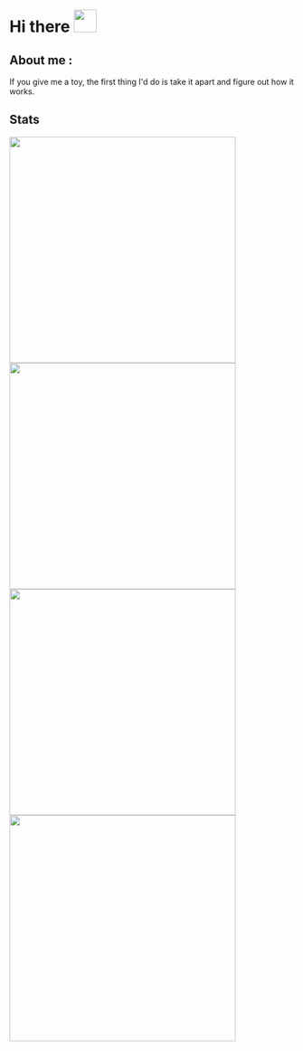 # Hi there <img style="height:40px; width:auto;" src="https://em-content.zobj.net/source/microsoft-teams/400/waving-hand_1f44b.png">

<!--
**0x-br0k3n/0x-br0k3n** is a ✨ _special_ ✨ repository because its `README.md` (this file) appears on your GitHub profile.

Here are some ideas to get you started:

- 🔭 I’m currently working on ...
- 🌱 I’m currently learning ...
- 👯 I’m looking to collaborate on ...
- 🤔 I’m looking for help with ...
- 💬 Ask me about ...
- 📫 How to reach me: ...
- 😄 Pronouns: ...
- ⚡ Fun fact: ...
-->
## About me :
If you give me a toy, the first thing I'd do is take it apart and figure out how it works.

## Stats
<div>
<img align="center" width="400" src="https://github-readme-stats-one-bice.vercel.app/api?username=0x-br0k3n&show_icons=true&include_all_commits=true&count_private=true&role=OWNER,ORGANIZATION_MEMBER,COLLABORATOR" />
<img align="center" width="400" src="https://github-readme-streak-stats.herokuapp.com/?user=0x-br0k3n&theme=default&hide_border=false" />
<img align="center" width="400" src="https://leetcard.jacoblin.cool/0x-br0k3n" />
<img align="center" width="400" src="https://github-readme-stats.vercel.app/api/top-langs/?username=0x-br0k3n&layout=compact&card_width=500" />
</div> 

